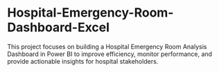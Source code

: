 # Hospital-Emergency-Room-Dashboard-Excel
This project focuses on building a Hospital Emergency Room Analysis Dashboard in Power BI to improve efficiency, monitor performance, and provide actionable insights for hospital stakeholders.
